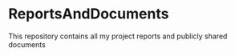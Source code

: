 # ReportsAndDocuments
This repository contains all my project reports and publicly shared documents
